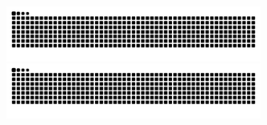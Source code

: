 <div style="text-align: center;">
    <img alt="Snake eating my contributions!" src="https://raw.githubusercontent.com/dllmun/dllmun/output/github-snake.svg#gh-light-mode-only">
    <img alt="Snake eating my contributions!" src="https://raw.githubusercontent.com/dllmun/dllmun/output/github-snake-dark.svg#gh-dark-mode-only">
</div>
